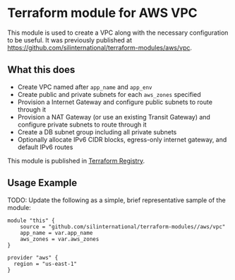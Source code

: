 # Terraform module for AWS VPC

This module is used to create a VPC along with the necessary configuration to be useful. It was
previously published at
https://github.com/silinternational/terraform-modules/aws/vpc.

## What this does

- Create VPC named after `app_name` and `app_env`
- Create public and private subnets for each `aws_zones` specified
- Provision a Internet Gateway and configure public subnets to route through it
- Provision a NAT Gateway (or use an existing Transit Gateway) and configure private subnets to route through it
- Create a DB subnet group including all private subnets
- Optionally allocate IPv6 CIDR blocks, egress-only internet gateway, and default IPv6 routes

This module is published in [Terraform Registry](https://registry.terraform.io/modules/silinternational/vpc/aws/latest).

## Usage Example

TODO: Update the following as a simple, brief representative sample of the module:

```hcl
module "this" {
    source = "github.com/silinternational/terraform-modules//aws/vpc"
    app_name = var.app_name
    aws_zones = var.aws_zones
}

provider "aws" {
  region = "us-east-1"
}
```
